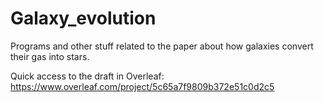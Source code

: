 # Galaxy_evolution

Programs and other stuff related to the paper about how galaxies convert their gas into stars.

Quick access to the draft in Overleaf: https://www.overleaf.com/project/5c65a7f9809b372e51c0d2c5
